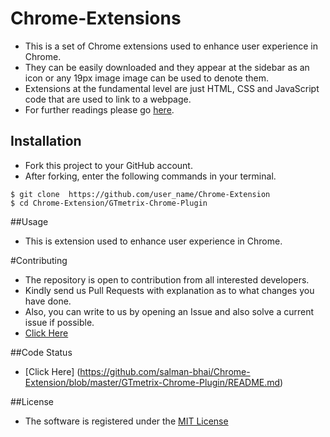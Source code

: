 # Chrome-Extensions
- This is a set of Chrome extensions used to enhance user experience in Chrome.
- They can be easily downloaded and they appear at the sidebar as an icon or any 19px image image can be used to denote them.
- Extensions at the fundamental level are just HTML, CSS and JavaScript code that are used to link to a webpage.
- For further readings please go [here](https://developer.chrome.com/extensions).

## Installation
- Fork this project to your GitHub account.
- After forking, enter the following commands in your terminal.
```
$ git clone  https://github.com/user_name/Chrome-Extension
$ cd Chrome-Extension/GTmetrix-Chrome-Plugin
```

##Usage
- This is extension used to enhance user experience in Chrome.

#Contributing 
- The repository is open to contribution from all interested developers. 
- Kindly send us Pull Requests with explanation as to what changes you have done.
- Also, you can write to us by opening an Issue and also solve a current issue if possible. 
- [Click Here](https://github.com/salman-bhai/Chrome-Extension/blob/master/CONTRIBUTING.md)

##Code Status
- [Click Here] (https://github.com/salman-bhai/Chrome-Extension/blob/master/GTmetrix-Chrome-Plugin/README.md)

##License
- The software is registered under the [MIT License](https://github.com/salman-bhai/Chrome-Extension/blob/master/license.md)

